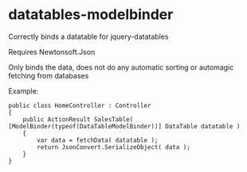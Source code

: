 # datatables-modelbinder

Correctly binds a datatable for jquery-datatables

Requires Newtonsoft.Json

Only binds the data, does not do any automatic sorting or automagic fetching from databases

Example:
```
public class HomeController : Controller
{
	public ActionResult SalesTable( [ModelBinder(typeof(DataTableModelBinder))] DataTable datatable )
	{
		var data = fetchData( datatable );
		return JsonConvert.SerializeObject( data );
	}
}

```